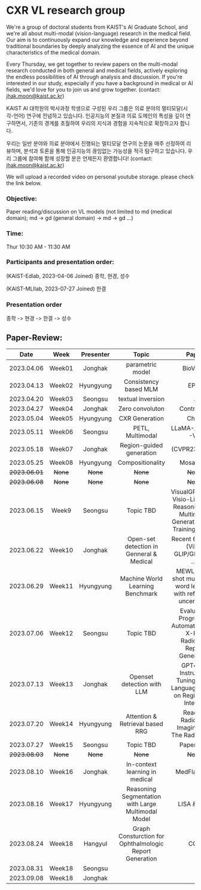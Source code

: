 # CXR VL research group
We're a group of doctoral students from KAIST's AI Graduate School, and we're all about multi-modal (vision-language) research in the medical field. 
Our aim is to continuously expand our knowledge and experience beyond traditional boundaries by deeply analyzing the essence of AI and the unique characteristics of the medical domain.

Every Thursday, we get together to review papers on the multi-modal research conducted in both general and medical fields, actively exploring the endless possibilities of AI through analysis and discussion. 
If you're interested in our study, especially if you have a background in medical or AI fields, we'd love for you to join us and grow together. (contact: jhak.moon@kaist.ac.kr)


KAIST AI 대학원의 박사과정 학생으로 구성된 우리 그룹은 의료 분야의 멀티모달(시각-언어) 연구에 전념하고 있습니다. 
인공지능의 본질과 의료 도메인의 특성을 깊이 연구하면서, 기존의 경계를 초월하여 우리의 지식과 경험을 지속적으로 확장하고자 합니다.

우리는 일반 분야와 의료 분야에서 진행되는 멀티모달 연구의 논문을 매주 선정하여 리뷰하며, 분석과 토론을 통해 인공지능의 끊임없는 가능성을 적극 탐구하고 있습니다.
우리 그룹에 참여해 함께 성장할 분은 언제든지 환영합니다! (contact: jhak.moon@kaist.ac.kr)

We will upload a recorded video on personal youtube storage. please check the link below.


### Objective: 
Paper reading/discussion on VL models (not limited to md (medical domain);  md -> gd (general domain) -> md -> gd ...)


### Time: 
Thur 10:30 AM - 11:30 AM


### Participants and presentation order: 
(KAIST-Edlab, 2023-04-06 Joined) 종학, 현경, 성수

(KAIST-MLIlab, 2023-07-27 Joined) 한결


### Presentation order
종학 -> 현경 -> 한결 -> 성수



## **Paper-Review**:


|       Date       | Week | Presenter |Topic |  Paper | Material | Link|
|:----------------:|:------:|:----------------------------------------:|:----------:|:------:|:------:|:------:|
| 2023.04.06 | Week01 | Jonghak | parametric model | BioViL-T | [Slides](https://docs.google.com/presentation/d/17VjF3-9yhSbvpwsgixYbZua13HhTP_Nkxb-JHRLqRBg/edit?usp=sharing) | |
| 2023.04.13 | Week02 | Hyungyung | Consistency based MLM | EPIC | [Slides](https://docs.google.com/presentation/d/1iy0Atqm-u3R-qyUaRvycpHg4YYx5XJ0FTVs3cTi6Yx4/edit?usp=sharing) | |
| 2023.04.20 | Week03 | Seongsu | textual inversion | . | None | |
| 2023.04.27 | Week04 | Jonghak | Zero convoluton | ControlNet | None | |
| 2023.05.04 | Week05 | Hyungyung | CXR Generation | Cheff | None | |
| 2023.05.11 | Week06 | Seongsu | PETL, Multimodal  | LLaMA-Adapter, -V2 | None | |
| 2023.05.18 | Week07 | Jonghak | Region-guided generation | (CVPR23) RGRG | [Slides](https://docs.google.com/presentation/d/1MAjP1W8hkfvEpzedUD2lwmdlwxFKmnEO3WMZpypav0s/edit?usp=sharing) | |
| 2023.05.25 | Week08 | Hyungyung | Compositionality | MosaiCLIP | None | |
| ~~2023.06.01~~ | ~~None~~ |~~None~~ | ~~None~~ | ~~None~~ | ~~None~~ | |
| ~~2023.06.08~~ | ~~None~~ |~~None~~ | ~~None~~ | ~~None~~ | ~~None~~ | |
| 2023.06.15 | Week9 | Seongsu | Topic TBD | VisualGPTScore: Visio-Linguistic Reasoning with Multimodal Generative Pre-Training Scores  | None | |
| 2023.06.22 | Week10 | Jonghak | Open-set detection in Genneral & Medical | Recent 6 papers (ViLD, GLIP/GLIP-v2, ...)  | [Slides](https://docs.google.com/presentation/d/11rSvmqbJjtN0rtux0gubC5eCKzmIy6VFyLgKdQHDYMY/edit?usp=sharing) | |
| 2023.06.29 | Week11 | Hyungyung | Machine World Learning Benchmark | MEWL: Few-shot multimodal word learning with referential uncertainty | None | |
| 2023.07.06 | Week12 | Seongsu | Topic TBD | Evaluating Progress in Automatic Chest X-Ray Radiology Report Generation | None | |
| 2023.07.13 | Week13 | Jonghak | Openset detection with LLM | GPT4RoI: Instruction Tuning Large Language Model on Region-of-Interest | None | |
| 2023.07.20 | Week14 | Hyungyung | Attention & Retrieval based RRG | Reading Radiology Imaging Like The Radiologists | None | |
| 2023.07.27 | Week15 | Seongsu | Topic TBD | Paper TBD | None | |
| ~~2023.08.03~~ | ~~None~~ | ~~None~~ | ~~None~~ | ~~None~~ | ~~None~~ | |
| 2023.08.10 | Week16 | Jonghak | In-context learning in medical | MedFlamingo | None | |
| 2023.08.16 | Week17 | Hyungyung | Reasoning Segmentation with Large Multimodal Model | LISA & SAM | [Slide](https://docs.google.com/presentation/d/1TbD_pEz8KhkT2l8MnftqJBVgfPCtfkOwR3Xl4SUdTiQ/edit?usp=sharing) | |
| 2023.08.24 | Week18 | Hangyul | Graph Consturction for Ophthalmologic Report Generation | CGT | [Slides](https://drive.google.com/file/d/1jpvwK6Fv0lL6auE5VSBriDdJRqR7tK9N/view?usp=drive_link) | [Video](https://youtu.be/kOj4H4zob1s) |
| 2023.08.31 | Week18 | Seongsu | | | | |
| 2023.09.08 | Week18 | Jonghak | | | | |
